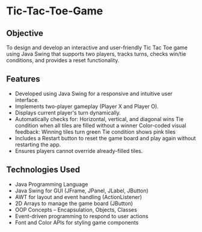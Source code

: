 # Tic-Tac-Toe-Game
## Objective
To design and develop an interactive and user-friendly Tic Tac Toe game using Java Swing that supports two players, tracks turns, checks win/tie conditions, and provides a reset functionality.

## Features
- Developed using Java Swing for a responsive and intuitive user interface.
- Implements two-player gameplay (Player X and Player O).
- Displays current player's turn dynamically.
- Automatically checks for:
Horizontal, vertical, and diagonal wins
Tie condition when all tiles are filled without a winner
Color-coded visual feedback:
Winning tiles turn green
Tie condition shows pink tiles
- Includes a Restart button to reset the game board and play again without restarting the app.
- Ensures players cannot override already-filled tiles.

## Technologies Used
- Java Programming Language
- Java Swing for GUI (JFrame, JPanel, JLabel, JButton)
- AWT for layout and event handling (ActionListener)
- 2D Arrays to manage the game board (JButton)
- OOP Concepts – Encapsulation, Objects, Classes
- Event-driven programming to respond to user actions
- Font and Color APIs for styling game components

